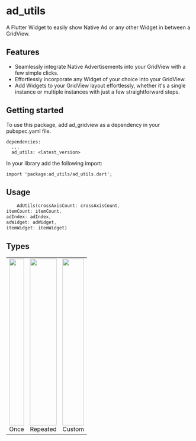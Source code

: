 # ad_utils

A Flutter Widget to easily show Native Ad or any other Widget in between a GridView.


## Features

- Seamlessly integrate Native Advertisements into your GridView with a few simple clicks.
- Effortlessly incorporate any Widget of your choice into your GridView.
- Add Widgets to your GridView layout effortlessly, whether it's a single instance or multiple instances with just a few straightforward steps.

## Getting started

To use this package, add ad_gridview as a dependency in your pubspec.yaml file.
```
dependencies:
  ...
  ad_utils: <latest_version>
```
In your library add the following import:
```
import 'package:ad_utils/ad_utils.dart';
```
## Usage

```dart
    AdUtils(crossAxisCount: crossAxisCount,
itemCount: itemCount,
adIndex: adIndex,
adWidget: adWidget,
itemWidget: itemWidget)
```

## **Types**

<table>
   <tr>
      <td align="center">
         <img src="https://github.com/aakashx58/ad_utils/assets/106716824/e4a5a1c1-b5e9-43c4-b89c-8e2130679fa5" width="100%" height="450px" />
         <br>
         Once
      </td>
      <td align="center">
         <img src="https://github.com/aakashx58/ad_utils/assets/106716824/40991f26-2967-4490-b587-538713b7cbff" width="100%" height="450px" />
         <br>
         Repeated
      </td>
      <td align="center">
         <img src="https://github.com/aakashx58/ad_utils/assets/106716824/68aca2de-ea20-48ab-96c5-9dd7b347e663" width="100%" height="450px" />
         <br>
         Custom
      </td>
   </tr>
</table>
